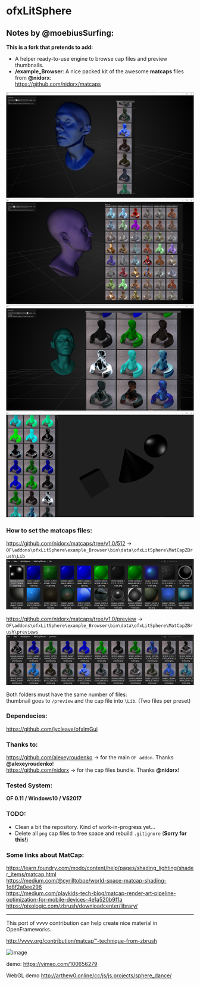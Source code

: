 ofxLitSphere
=============================

## Notes by @moebiusSurfing:

**This is a fork that pretends to add:**  

- A helper ready-to-use engine to browse cap files and preview thumbnails.  
- **/example_Browser**: A nice packed kit of the awesome **matcaps** files from **@nidorx**:  
https://github.com/nidorx/matcaps

![image](readme_images/screenshot5.PNG?raw=true "screenshot5")  
![image](readme_images/screenshot6.PNG?raw=true "screenshot6")  
![image](readme_images/screenshot7.PNG?raw=true "screenshot7")  
![image](readme_images/screenshot1.PNG?raw=true "screenshot1")  

### How to set the matcaps files:  
https://github.com/nidorx/matcaps/tree/v1.0/512 ->  
`OF\addons\ofxLitSphere\example_Browser\bin\data\ofxLitSphere\MatCapZBrush\Lib`
![image](readme_images/dataFiles1.PNG?raw=true "dataFiles1")  

https://github.com/nidorx/matcaps/tree/v1.0/preview ->  
`OF\addons\ofxLitSphere\example_Browser\bin\data\ofxLitSphere\MatCapZBrush\previews`
![image](readme_images/dataFiles2.PNG?raw=true "dataFiles2")  

Both folders must have the same number of files:  
thumbnail goes to `/preview` and the cap file into `\Lib`. (Two files per preset)


### Dependecies:  
https://github.com/jvcleave/ofxImGui

### Thanks to:   
https://github.com/alexeyroudenko -> for the main `OF addon`. Thanks **@alexeyroudenko**!  
https://github.com/nidorx -> for the cap files bundle. Thanks **@nidorx**! 

### Tested System:  
**OF 0.11 / Windows10 / VS2017**

### TODO:
- Clean a bit the repository. Kind of work-in-progress yet...  
- Delete all `png` cap files to free space and rebuild `.gitignore` (**Sorry for this!**)

### Some links about **MatCap**:  

https://learn.foundry.com/modo/content/help/pages/shading_lighting/shader_items/matcap.html  
https://medium.com/@cyrilltoboe/world-space-matcap-shading-1d8f2a0ee296  
https://medium.com/playkids-tech-blog/matcap-render-art-pipeline-optimization-for-mobile-devices-4e1a520b9f1a  
https://pixologic.com/zbrush/downloadcenter/library/

--------------------------------------------------------------------------------

This port of vvvv contribution can help create nice material in OpenFrameworks.

http://vvvv.org/contribution/matcap™-technique-from-zbrush


![image](http://www.arthew0.ru/cc/js/js.projects/sphere_dance/preview/litsphere_01.png)

demo:
https://vimeo.com/100656279

WebGL demo http://arthew0.online/cc/js/js.projects/sphere_dance/
